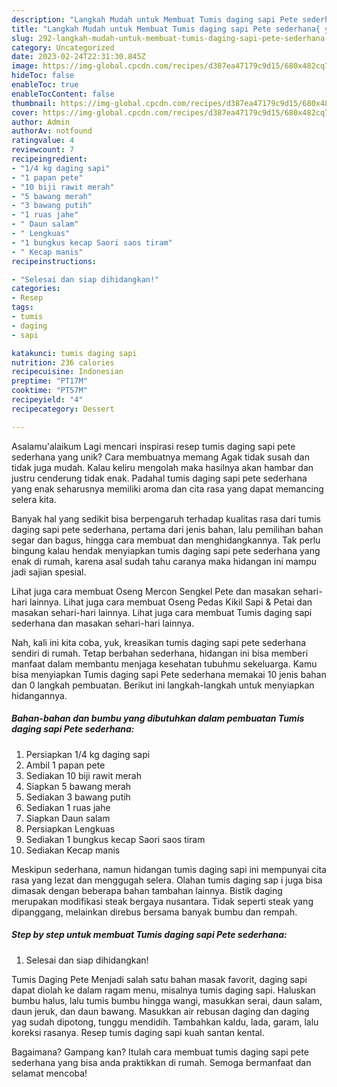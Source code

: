 ```yaml
---
description: "Langkah Mudah untuk Membuat Tumis daging sapi Pete sederhana{ yang Enak"
title: "Langkah Mudah untuk Membuat Tumis daging sapi Pete sederhana{ yang Enak"
slug: 292-langkah-mudah-untuk-membuat-tumis-daging-sapi-pete-sederhana-yang-enak
category: Uncategorized
date: 2023-02-24T22:31:30.845Z
image: https://img-global.cpcdn.com/recipes/d387ea47179c9d15/680x482cq70/tumis-daging-sapi-pete-sederhana-foto-resep-utama.jpg
hideToc: false
enableToc: true
enableTocContent: false
thumbnail: https://img-global.cpcdn.com/recipes/d387ea47179c9d15/680x482cq70/tumis-daging-sapi-pete-sederhana-foto-resep-utama.jpg
cover: https://img-global.cpcdn.com/recipes/d387ea47179c9d15/680x482cq70/tumis-daging-sapi-pete-sederhana-foto-resep-utama.jpg
author: Admin
authorAv: notfound
ratingvalue: 4
reviewcount: 7
recipeingredient:
- "1/4 kg daging sapi"
- "1 papan pete"
- "10 biji rawit merah"
- "5 bawang merah"
- "3 bawang putih"
- "1 ruas jahe"
- " Daun salam"
- " Lengkuas"
- "1 bungkus kecap Saori saos tiram"
- " Kecap manis"
recipeinstructions:

- "Selesai dan siap dihidangkan!"
categories:
- Resep
tags:
- tumis
- daging
- sapi

katakunci: tumis daging sapi 
nutrition: 236 calories
recipecuisine: Indonesian
preptime: "PT17M"
cooktime: "PT57M"
recipeyield: "4"
recipecategory: Dessert

---
```



Asalamu'alaikum Lagi mencari inspirasi resep tumis daging sapi pete sederhana yang unik? Cara membuatnya memang Agak tidak susah dan tidak juga mudah. Kalau keliru mengolah maka hasilnya akan hambar dan justru cenderung tidak enak. Padahal tumis daging sapi pete sederhana yang enak seharusnya memiliki aroma dan cita rasa yang dapat memancing selera kita.


Banyak hal yang sedikit bisa berpengaruh terhadap kualitas rasa dari tumis daging sapi pete sederhana, pertama dari jenis bahan, lalu pemilihan bahan segar dan bagus, hingga cara membuat dan menghidangkannya. Tak perlu bingung kalau hendak menyiapkan tumis daging sapi pete sederhana yang enak di rumah, karena asal sudah tahu caranya maka hidangan ini mampu jadi sajian spesial.

Lihat juga cara membuat Oseng Mercon Sengkel Pete dan masakan sehari-hari lainnya. Lihat juga cara membuat Oseng Pedas Kikil Sapi &amp; Petai dan masakan sehari-hari lainnya. Lihat juga cara membuat Tumis daging sapi sederhana dan masakan sehari-hari lainnya.


Nah, kali ini kita coba, yuk, kreasikan tumis daging sapi pete sederhana sendiri di rumah. Tetap berbahan sederhana, hidangan ini bisa memberi manfaat dalam membantu menjaga kesehatan tubuhmu sekeluarga. Kamu bisa menyiapkan Tumis daging sapi Pete sederhana memakai 10 jenis bahan dan 0 langkah pembuatan. Berikut ini langkah-langkah untuk menyiapkan hidangannya.

<!--inarticleads1-->

##### Bahan-bahan dan bumbu yang dibutuhkan dalam pembuatan Tumis daging sapi Pete sederhana:

1. Persiapkan 1/4 kg daging sapi
1. Ambil 1 papan pete
1. Sediakan 10 biji rawit merah
1. Siapkan 5 bawang merah
1. Sediakan 3 bawang putih
1. Sediakan 1 ruas jahe
1. Siapkan  Daun salam
1. Persiapkan  Lengkuas
1. Sediakan 1 bungkus kecap Saori saos tiram
1. Sediakan  Kecap manis


Meskipun sederhana, namun hidangan tumis daging sapi ini mempunyai cita rasa yang lezat dan menggugah selera. Olahan tumis daging sap i juga bisa dimasak dengan beberapa bahan tambahan lainnya. Bistik daging merupakan modifikasi steak bergaya nusantara. Tidak seperti steak yang dipanggang, melainkan direbus bersama banyak bumbu dan rempah. 

<!--inarticleads2-->

##### Step by step untuk membuat Tumis daging sapi Pete sederhana:


1. Selesai dan siap dihidangkan!

Tumis Daging Pete Menjadi salah satu bahan masak favorit, daging sapi dapat diolah ke dalam ragam menu, misalnya tumis daging sapi. Haluskan bumbu halus, lalu tumis bumbu hingga wangi, masukkan serai, daun salam, daun jeruk, dan daun bawang. Masukkan air rebusan daging dan daging yag sudah dipotong, tunggu mendidih. Tambahkan kaldu, lada, garam, lalu koreksi rasanya. Resep tumis daging sapi kuah santan kental. 

Bagaimana? Gampang kan? Itulah cara membuat tumis daging sapi pete sederhana yang bisa anda praktikkan di rumah. Semoga bermanfaat dan selamat mencoba!

